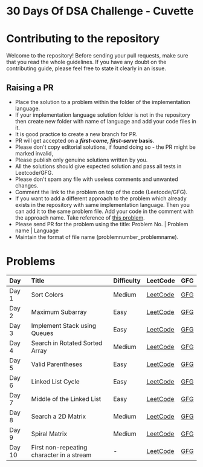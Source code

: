 # 30 Days Of DSA Challenge - Cuvette

# Contributing to the repository

Welcome to the repository! Before sending your pull requests, make sure that you read the whole guidelines. If you have any doubt on the contributing guide, please feel free to state it clearly in an issue.

## Raising a PR

- Place the solution to a problem within the folder of the implementation language.
- If your implementation language solution folder is not in the repository then create new folder with name of language and add your code files in it. 
-  It is good practice to create a new branch for PR.
- PR will get accepted on a **_first-come, first-serve_ basis**.
- Please don't copy editorial solutions, if found doing so - the PR might be marked invalid,
- Please publish only genuine solutions written by you.
- All the solutions should give expected solution and pass all tests in Leetcode/GFG.
- Please don't spam any file with useless comments and unwanted changes.
- Comment the link to the problem on top of the code (Leetcode/GFG).
- If you want to add a different approach to the problem which already exists in the repository with same implementation language. Then you can add it to the same problem file. Add your code in the comment with the approach name. Take reference of [this problem](Python/02_Maximum%20Subarray.py).
- Please send PR for the problem using the title: Problem No. | Problem name | Language
- Maintain the format of file name (problemnumber_problemname).


# Problems
| Day | Title | Difficulty | LeetCode | GFG
|:---|:---|:---|:---|:---|
| Day 1 | Sort Colors | Medium | [LeetCode](https://leetcode.com/problems/sort-colors/) | [GFG](https://practice.geeksforgeeks.org/problems/sort-an-array-of-0s-1s-and-2s4231/1)
| Day 2 | Maximum Subarray | Easy | [LeetCode](https://leetcode.com/problems/maximum-subarray/) | [GFG](https://practice.geeksforgeeks.org/problems/maximum-sub-array5443/1)
| Day 3 | Implement Stack using Queues | Easy | [LeetCode](https://leetcode.com/problems/implement-stack-using-queues/) | [GFG](https://practice.geeksforgeeks.org/problems/stack-using-two-queues/1)
| Day 4 | Search in Rotated Sorted Array | Medium | [LeetCode](https://leetcode.com/problems/search-in-rotated-sorted-array/) | [GFG](https://practice.geeksforgeeks.org/problems/search-in-a-rotated-array4618/1)
| Day 5 | Valid Parentheses | Easy | [LeetCode](https://leetcode.com/problems/valid-parentheses/) | [GFG](https://practice.geeksforgeeks.org/problems/parenthesis-checker2744/1)
| Day 6 | Linked List Cycle | Easy | [LeetCode](https://leetcode.com/problems/linked-list-cycle/) | [GFG](https://practice.geeksforgeeks.org/problems/detect-loop-in-linked-list/1)
| Day 7 | Middle of the Linked List | Easy | [LeetCode](https://leetcode.com/problems/middle-of-the-linked-list/) | [GFG](https://practice.geeksforgeeks.org/problems/finding-middle-element-in-a-linked-list/1)
| Day 8 | Search a 2D Matrix | Medium | [LeetCode](https://leetcode.com/problems/search-a-2d-matrix/) | [GFG](https://practice.geeksforgeeks.org/problems/search-in-a-matrix-1587115621/1)
| Day 9 | Spiral Matrix | Medium | [LeetCode](https://leetcode.com/problems/spiral-matrix/description/) | [GFG](https://practice.geeksforgeeks.org/problems/spirally-traversing-a-matrix-1587115621/1)
| Day 10 | First non-repeating character in a stream | - | [LeetCode](#) | [GFG](https://practice.geeksforgeeks.org/problems/first-non-repeating-character-in-a-stream1216/1)